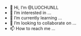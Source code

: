 - 👋 Hi, I’m @LUOCHUNLL
- 👀 I’m interested in ...
- 🌱 I’m currently learning ...
- 💞️ I’m looking to collaborate on ...
- 📫 How to reach me ...

<!---
LUOCHUNLL/LUOCHUNLL is a ✨ special ✨ repository because its `README.md` (this file) appears on your GitHub profile.
You can click the Preview link to take a look at your changes.
--->
